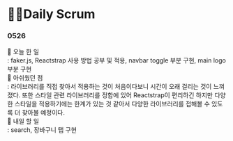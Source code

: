 # 👩‍💻Daily Scrum

### 0526

📍 오늘 한 일<br/>: faker.js, Reactstrap 사용 방법 공부 및 적용, navbar toggle 부분 구현, main logo부분 구현<br/>
📍 아쉬웠던 점 <br/>: 라이브러리를 직접 찾아서 적용하는 것이 처음이다보니 시간이 오래 걸리는 것이 느껴졌다. 또한 스타일 관련 라이브러리를 정함에 있어 Reactstrap이 편리하긴 하지만 다양한 스타일을 적용하기에는 한계가 있는 것 같아서 다양한 라이브러리를 접해볼 수 있도록 더 찾아볼 예정이다.<br/>
📍 내일 할 일<br/>: search, 장바구니 탭 구현
